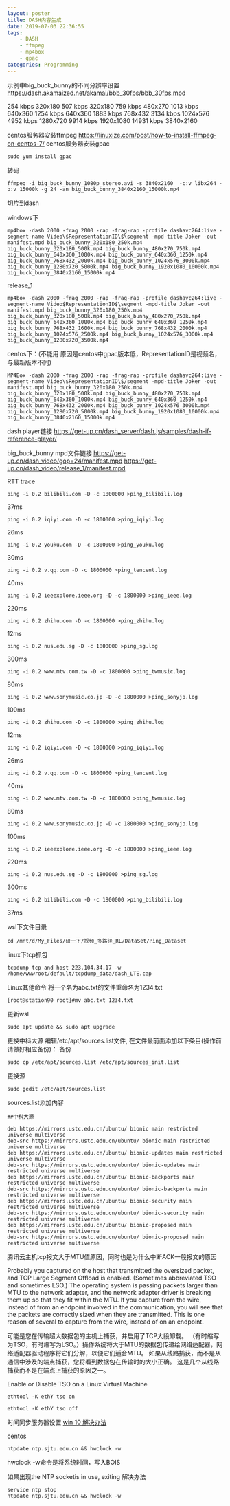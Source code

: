 ```yaml
---
layout: poster
title: DASH内容生成
date: 2019-07-03 22:36:55
tags:
    - DASH
    - ffmpeg
    - mp4box
    - gpac
categories: Programming
---
```

示例中big_buck_bunny的不同分辨率设置 https://dash.akamaized.net/akamai/bbb_30fps/bbb_30fps.mpd

254 kbps 320x180
507 kbps 320x180
759 kbps 480x270
1013 kbps 640x360
1254 kbps 640x360
1883 kbps 768x432
3134 kbps 1024x576
4952 kbps 1280x720
9914 kbps 1920x1080
14931 kbps 3840x2160

centos服务器安装ffmpeg
https://linuxize.com/post/how-to-install-ffmpeg-on-centos-7/
centos服务器安装gpac
```
sudo yum install gpac
```

转码
```
ffmpeg -i big_buck_bunny_1080p_stereo.avi -s 3840x2160  -c:v libx264 -b:v 15000k -g 24 -an big_buck_bunny_3840x2160_15000k.mp4
```
切片到dash

windows下
```
mp4box -dash 2000 -frag 2000 -rap -frag-rap -profile dashavc264:live -segment-name Video\$RepresentationID\$\segment -mpd-title Joker -out manifest.mpd big_buck_bunny_320x180_250k.mp4 big_buck_bunny_320x180_500k.mp4 big_buck_bunny_480x270_750k.mp4 big_buck_bunny_640x360_1000k.mp4 big_buck_bunny_640x360_1250k.mp4 big_buck_bunny_768x432_2000k.mp4 big_buck_bunny_1024x576_3000k.mp4 big_buck_bunny_1280x720_5000k.mp4 big_buck_bunny_1920x1080_10000k.mp4 big_buck_bunny_3840x2160_15000k.mp4 
```

release_1
```
mp4box -dash 2000 -frag 2000 -rap -frag-rap -profile dashavc264:live -segment-name Video$RepresentationID$\segment -mpd-title Joker -out manifest.mpd big_buck_bunny_320x180_250k.mp4 big_buck_bunny_320x180_500k.mp4 big_buck_bunny_480x270_750k.mp4 big_buck_bunny_640x360_1000k.mp4 big_buck_bunny_640x360_1250k.mp4 big_buck_bunny_768x432_1600k.mp4 big_buck_bunny_768x432_2000k.mp4 big_buck_bunny_1024x576_2500k.mp4 big_buck_bunny_1024x576_3000k.mp4 big_buck_bunny_1280x720_3500k.mp4
```

centos下：(不能用 原因是centos中gpac版本低，RepresentationID是视频名，与最新版本不同)
```
MP4Box -dash 2000 -frag 2000 -rap -frag-rap -profile dashavc264:live -segment-name Video\$RepresentationID\$/segment -mpd-title Joker -out manifest.mpd big_buck_bunny_320x180_250k.mp4 big_buck_bunny_320x180_500k.mp4 big_buck_bunny_480x270_750k.mp4 big_buck_bunny_640x360_1000k.mp4 big_buck_bunny_640x360_1250k.mp4 big_buck_bunny_768x432_2000k.mp4 big_buck_bunny_1024x576_3000k.mp4 big_buck_bunny_1280x720_5000k.mp4 big_buck_bunny_1920x1080_10000k.mp4 big_buck_bunny_3840x2160_15000k.mp4 
```

dash player链接
https://get-up.cn/dash_server/dash.js/samples/dash-if-reference-player/

big_buck_bunny mpd文件链接
https://get-up.cn/dash_video/gop=24/manifest.mpd
https://get-up.cn/dash_video/release_1/manifest.mpd

RTT trace
```
ping -i 0.2 bilibili.com -D -c 1800000 >ping_bilibili.log  
```
37ms 
```
ping -i 0.2 iqiyi.com -D -c 1800000 >ping_iqiyi.log
```
26ms
```
ping -i 0.2 youku.com -D -c 1800000 >ping_youku.log
```
30ms
```
ping -i 0.2 v.qq.com -D -c 1800000 >ping_tencent.log
```
40ms
```
ping -i 0.2 ieeexplore.ieee.org -D -c 1800000 >ping_ieee.log
```
220ms
```
ping -i 0.2 zhihu.com -D -c 1800000 >ping_zhihu.log   
```
12ms
```
ping -i 0.2 nus.edu.sg -D -c 1800000 >ping_sg.log  
```
300ms
```
ping -i 0.2 www.mtv.com.tw -D -c 1800000 >ping_twmusic.log  
```
80ms
```
ping -i 0.2 www.sonymusic.co.jp -D -c 1800000 >ping_sonyjp.log  
```
100ms

```
ping -i 0.2 zhihu.com -D -c 1800000 >ping_zhihu.log   
```
12ms
```
ping -i 0.2 iqiyi.com -D -c 1800000 >ping_iqiyi.log
```
26ms
```
ping -i 0.2 v.qq.com -D -c 1800000 >ping_tencent.log
```
40ms
```
ping -i 0.2 www.mtv.com.tw -D -c 1800000 >ping_twmusic.log  
```
80ms
```
ping -i 0.2 www.sonymusic.co.jp -D -c 1800000 >ping_sonyjp.log  
```
100ms
```
ping -i 0.2 ieeexplore.ieee.org -D -c 1800000 >ping_ieee.log
```
220ms
```
ping -i 0.2 nus.edu.sg -D -c 1800000 >ping_sg.log  
```
300ms
```
ping -i 0.2 bilibili.com -D -c 1800000 >ping_bilibili.log  
```
37ms

wsl下文件目录
```
cd /mnt/d/My_Files/研一下/视频_多路径_RL/DataSet/Ping_Dataset
```

linux下tcp抓包
```
tcpdump tcp and host 223.104.34.17 -w /home/wwwroot/default/tcpdump_data/dash_LTE.cap
```

Linux其他命令
将一个名为abc.txt的文件重命名为1234.txt
```
[root@station90 root]#mv abc.txt 1234.txt
```

更新wsl
```
sudo apt update && sudo apt upgrade
```

更换中科大源
编辑/etc/apt/sources.list文件, 在文件最前面添加以下条目(操作前请做好相应备份)：
备份
```
sudo cp /etc/apt/sources.list /etc/apt/sources_init.list
```
更换源
```
sudo gedit /etc/apt/sources.list
```

sources.list添加内容
```
##中科大源

deb https://mirrors.ustc.edu.cn/ubuntu/ bionic main restricted universe multiverse
deb-src https://mirrors.ustc.edu.cn/ubuntu/ bionic main restricted universe multiverse
deb https://mirrors.ustc.edu.cn/ubuntu/ bionic-updates main restricted universe multiverse
deb-src https://mirrors.ustc.edu.cn/ubuntu/ bionic-updates main restricted universe multiverse
deb https://mirrors.ustc.edu.cn/ubuntu/ bionic-backports main restricted universe multiverse
deb-src https://mirrors.ustc.edu.cn/ubuntu/ bionic-backports main restricted universe multiverse
deb https://mirrors.ustc.edu.cn/ubuntu/ bionic-security main restricted universe multiverse
deb-src https://mirrors.ustc.edu.cn/ubuntu/ bionic-security main restricted universe multiverse
deb https://mirrors.ustc.edu.cn/ubuntu/ bionic-proposed main restricted universe multiverse
deb-src https://mirrors.ustc.edu.cn/ubuntu/ bionic-proposed main restricted universe multiverse
```

腾讯云主机tcp报文大于MTU值原因，同时也是为什么中断ACK一般报文的原因

Probably you captured on the host that transmitted the oversized packet, and TCP Large Segment Offload is enabled. (Sometimes abbreviated TSO and sometimes LSO.) The operating system is passing packets larger than MTU to the network adapter, and the network adapter driver is breaking them up so that they fit within the MTU. If you capture from the wire, instead of from an endpoint involved in the communication, you will see that the packets are correctly sized when they are transmitted. This is one reason of several to capture from the wire, instead of on an endpoint.

可能是您在传输超大数据包的主机上捕获，并启用了TCP大段卸载。 （有时缩写为TSO，有时缩写为LSO。）操作系统将大于MTU的数据包传递给网络适配器，网络适配器驱动程序将它们分解，以便它们适合MTU。 如果从线路捕获，而不是从通信中涉及的端点捕获，您将看到数据包在传输时的大小正确。 这是几个从线路捕获而不是在端点上捕获的原因之一。

Enable or Disable TSO on a Linux Virtual Machine
```
ethtool -K ethY tso on

ethtool -K ethY tso off
```
时间同步服务器设置
[win 10 解决办法](http://www.xitongzhijia.net/xtjc/20170822/105357.html)

centos
```
ntpdate ntp.sjtu.edu.cn && hwclock -w
```
hwclock -w命令是将系统时间，写入BOIS

如果出现the NTP socketis in use, exiting
解决办法
```
service ntp stop
ntpdate ntp.sjtu.edu.cn && hwclock -w
```